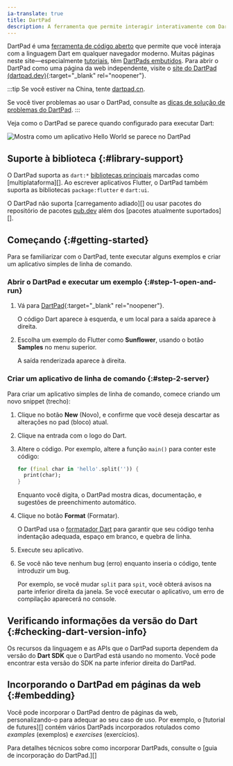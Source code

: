 ```yaml
---
ia-translate: true
title: DartPad
description: A ferramenta que permite interagir interativamente com Dart em um navegador.
---
```


DartPad é uma [ferramenta de código aberto]({{site.repo.dart.org}}/dart-pad)
que permite que você interaja com a linguagem Dart em qualquer navegador moderno.
Muitas páginas neste site—especialmente [tutoriais](/tutorials), têm
[DartPads embutidos](#embedding).
Para abrir o DartPad como uma página da web independente, visite
o [site do DartPad (dartpad.dev)][DartPad]{:target="_blank" rel="noopener"}.

:::tip
Se você estiver na China, tente [dartpad.cn](https://dartpad.cn).

Se você tiver problemas ao usar o DartPad, consulte as
[dicas de solução de problemas do DartPad](/tools/dartpad/troubleshoot).
:::

Veja como o DartPad se parece quando configurado para executar Dart:

<img
   src="/assets/img/dartpad-hello.png"
   alt="Mostra como um aplicativo Hello World se parece no DartPad">


## Suporte à biblioteca {:#library-support}

O DartPad suporta as `dart:*` [bibliotecas principais](/libraries) marcadas
como [multiplataforma][].
Ao escrever aplicativos Flutter, o DartPad também suporta
as bibliotecas `package:flutter` e `dart:ui`.

O DartPad não suporta [carregamento adiado][]
ou usar pacotes do repositório de pacotes [pub.dev]({{site.pub}})
além dos [pacotes atualmente suportados][].

[multi-platform]: /libraries#multi-platform-libraries
[currently supported packages]: {{site.repo.dart.org}}/dart-pad/wiki/Package-and-plugin-support#currently-supported-packages

## Começando {:#getting-started}

Para se familiarizar com o DartPad,
tente executar alguns exemplos e criar um aplicativo simples de linha de comando.


### Abrir o DartPad e executar um exemplo {:#step-1-open-and-run}

1. Vá para [DartPad][]{:target="_blank" rel="noopener"}.

   O código Dart aparece à esquerda, e
   um local para a saída aparece à direita.

2. Escolha um exemplo do Flutter como **Sunflower**,
   usando o botão **Samples** no menu superior.

   A saída renderizada aparece à direita.


### Criar um aplicativo de linha de comando {:#step-2-server}

Para criar um aplicativo simples de linha de comando,
comece criando um novo snippet (trecho):

1. Clique no botão **New** (Novo),
   e confirme que você deseja descartar as alterações no pad (bloco) atual.

2. Clique na entrada com o logo do Dart.

3. Altere o código. Por exemplo, altere a função `main()`
   para conter este código:

   ```dart
   for (final char in 'hello'.split('')) {
     print(char);
   }
   ```

   Enquanto você digita, o DartPad mostra dicas, documentação,
   e sugestões de preenchimento automático.

4. Clique no botão **Format** (Formatar).

   O DartPad usa o [formatador Dart](/tools/dart-format)
   para garantir que seu código tenha indentação adequada, espaço em branco,
   e quebra de linha.

5. Execute seu aplicativo.

6. Se você não teve nenhum bug (erro) enquanto inseria o código,
   tente introduzir um bug.

   Por exemplo, se você mudar `split` para `spit`,
   você obterá avisos na parte inferior direita da janela.
   Se você executar o aplicativo, um erro de compilação aparecerá no console.


## Verificando informações da versão do Dart {:#checking-dart-version-info}

Os recursos da linguagem e as APIs que o DartPad suporta dependem da
versão do **Dart SDK** que o DartPad está usando no momento.
Você pode encontrar esta versão do SDK na parte inferior direita do DartPad.

## Incorporando o DartPad em páginas da web {:#embedding}

Você pode incorporar o DartPad dentro de páginas da web,
personalizando-o para adequar ao seu caso de uso.
Por exemplo, o [tutorial de futures][]
contém vários DartPads incorporados
rotulados como _examples_ (exemplos) e _exercises_ (exercícios).

Para detalhes técnicos sobre como incorporar DartPads, consulte o
[guia de incorporação do DartPad.][]

[DartPad]: {{site.dartpad}}
[DartPad embedding guide.]: {{site.repo.dart.org}}/dart-pad/wiki/Embedding-Guide
[deferred loading]: /language/libraries#lazily-loading-a-library
[futures tutorial]: /libraries/async/async-await